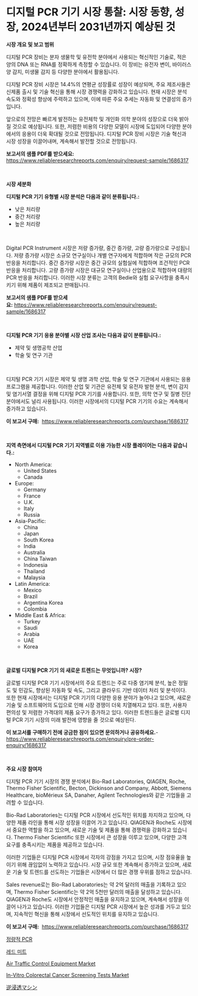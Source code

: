 <p><h1>디지털 PCR 기기 시장 통찰: 시장 동향, 성장, 2024년부터 2031년까지 예상된 것</h1></p><p><strong>시장 개요 및 보고 범위</strong></p>
<p><p>디지털 PCR 장비는 분자 생물학 및 유전학 분야에서 사용되는 혁신적인 기술로, 적은 양의 DNA 또는 RNA를 정확하게 측정할 수 있습니다. 이 장비는 유전자 변이, 바이러스 양 감지, 미생물 감지 등 다양한 분야에서 활용됩니다.</p><p>디지털 PCR 장비 시장은 14.4%의 연평균 성장률로 성장이 예상되며, 주요 제조사들은 신제품 출시 및 기술 혁신을 통해 시장 경쟁력을 강화하고 있습니다. 현재 시장은 분석 속도와 정확성 향상에 주력하고 있으며, 이에 따른 주요 추세는 자동화 및 연결성의 증가입니다.</p><p>앞으로의 전망은 빠르게 발전하는 유전체학 및 개인화 의학 분야의 성장으로 더욱 밝아질 것으로 예상됩니다. 또한, 저렴한 비용의 다양한 모델이 시장에 도입되어 다양한 분야에서의 응용이 더욱 확대될 것으로 전망됩니다. 디지털 PCR 장비 시장은 기술 혁신과 시장 성장을 이끌어내며, 계속해서 발전할 것으로 전망됩니다.</p></p>
<p><strong>보고서의 샘플 PDF를 받으세요:</strong> <a href="https://www.reliableresearchreports.com/enquiry/request-sample/1686317">https://www.reliableresearchreports.com/enquiry/request-sample/1686317</a></p>
<p>&nbsp;</p>
<p><strong>시장 세분화</strong></p>
<p><strong>디지털 PCR 기기 유형별 시장 분석은 다음과 같이 분류됩니다.:</strong></p>
<p><ul><li>낮은 처리량</li><li>중간 처리량</li><li>높은 처리량</li></ul></p>
<p>&nbsp;</p>
<p><p>Digital PCR Instrument 시장은 저량 증가량, 중간 증가량, 고량 증가량으로 구성됩니다. 저량 증가량 시장은 소규모 연구실이나 개별 연구자에게 적합하며 작은 규모의 PCR 반응을 처리합니다. 중간 증가량 시장은 중간 규모의 실험실에 적합하며 조건적인 PCR 반응을 처리합니다. 고량 증가량 시장은 대규모 연구실이나 산업용으로 적합하며 대량의 PCR 반응을 처리합니다. 이러한 시장 분류는 고객의 Bedie와 실험 요구사항을 충족시키기 위해 제품이 제조되고 판매됩니다.</p></p>
<p><strong>보고서의 샘플 PDF를 받으세요:</strong>&nbsp;<a href="https://www.reliableresearchreports.com/enquiry/request-sample/1686317">https://www.reliableresearchreports.com/enquiry/request-sample/1686317</a></p>
<p>&nbsp;</p>
<p><strong> 디지털 PCR 기기 응용 분야별 시장 산업 조사는 다음과 같이 분류됩니다.:</strong></p>
<p><ul><li>제약 및 생명공학 산업</li><li>학술 및 연구 기관</li></ul></p>
<p>&nbsp;</p>
<p><p>디지털 PCR 기기 시장은 제약 및 생명 과학 산업, 학술 및 연구 기관에서 사용되는 응용 프로그램을 제공합니다. 이러한 산업 및 기관은 유전체 및 유전자 발현 분석, 변이 감지 및 염기서열 결정을 위해 디지털 PCR 기기를 사용합니다. 또한, 의학 연구 및 질병 진단 분야에서도 널리 사용됩니다. 이러한 시장에서의 디지털 PCR 기기의 수요는 계속해서 증가하고 있습니다.</p></p>
<p><strong>이 보고서 구매:</strong>&nbsp; <a href="https://www.reliableresearchreports.com/purchase/1686317">https://www.reliableresearchreports.com/purchase/1686317</a></p>
<p>&nbsp;</p>
<p><strong>지역 측면에서 디지털 PCR 기기 지역별로 이용 가능한 시장 플레이어는 다음과 같습니다.:</strong></p>
<p><ul>
    <li>
        North America:
        <ul>
            <li>United States</li>
            <li>Canada</li>
        </ul>
    </li>
    <li>
        Europe:
        <ul>
            <li>Germany</li>
            <li>France</li>
            <li>U.K.</li>
            <li>Italy</li>
            <li>Russia</li>
        </ul>
    </li>
    <li>
        Asia-Pacific:
        <ul>
            <li>China</li>
            <li>Japan</li>
            <li>South Korea</li>
            <li>India</li>
            <li>Australia</li>
            <li>China Taiwan</li>
            <li>Indonesia</li>
            <li>Thailand</li>
            <li>Malaysia</li>
        </ul>
    </li>
    <li>
        Latin America:
        <ul>
            <li>Mexico</li>
            <li>Brazil</li>
            <li>Argentina Korea</li>
            <li>Colombia</li>
        </ul>
    </li>
    <li>
        Middle East & Africa:
        <ul>
            <li>Turkey</li>
            <li>Saudi</li>
            <li>Arabia</li>
            <li>UAE</li>
            <li>Korea</li>
        </ul>
    </li>
    </ul></p>
<p>&nbsp;</p>
<p><strong>글로벌 디지털 PCR 기기 의 새로운 트렌드는 무엇입니까? 시장?</strong></p>
<p><p>글로벌 디지털 PCR 기기 시장에서의 주요 트렌드는 주로 다중 염기체 분석, 높은 정밀도 및 민감도, 향상된 자동화 및 속도, 그리고 클라우드 기반 데이터 처리 및 분석이다. 또한 현재 시장에서는 디지털 PCR 기기의 다양한 응용 분야가 늘어나고 있으며, 새로운 기술 및 소프트웨어의 도입으로 인해 시장 경쟁이 더욱 치열해지고 있다. 또한, 사용자 편의성 및 저렴한 가격대의 제품 요구가 증가하고 있다. 이러한 트렌드들은 글로벌 디지털 PCR 기기 시장의 미래 발전에 영향을 줄 것으로 예상된다.</p></p>
<p><strong>이 보고서를 구매하기 전에 궁금한 점이 있으면 문의하거나 공유하세요.</strong>- <a href="https://www.reliableresearchreports.com/enquiry/pre-order-enquiry/1686317">https://www.reliableresearchreports.com/enquiry/pre-order-enquiry/1686317</a></p>
<p>&nbsp;</p>
<p><strong>주요 시장 참여자</strong></p>
<p><p>디지털 PCR 기기 시장의 경쟁 분석에서 Bio-Rad Laboratories, QIAGEN, Roche, Thermo Fisher Scientific, Becton, Dickinson and Company, Abbott, Siemens Healthcare, bioMérieux SA, Danaher, Agilent Technologies와 같은 기업들을 고려할 수 있습니다. </p><p>Bio-Rad Laboratories는 디지털 PCR 시장에서 선도적인 위치를 차지하고 있으며, 다양한 제품 라인을 통해 시장 성장을 이끌어 가고 있습니다. QIAGEN과 Roche도 시장에서 중요한 역할을 하고 있으며, 새로운 기술 및 제품을 통해 경쟁력을 강화하고 있습니다. Thermo Fisher Scientific 또한 시장에서 큰 성장을 이루고 있으며, 다양한 고객 요구를 충족시키는 제품을 제공하고 있습니다.</p><p>이러한 기업들은 디지털 PCR 시장에서 각자의 강점을 가지고 있으며, 시장 점유율을 높이기 위해 끊임없이 노력하고 있습니다. 시장 규모 또한 계속해서 증가하고 있으며, 새로운 기술 및 트렌드를 선도하는 기업들은 시장에서 더 많은 경쟁 우위를 점하고 있습니다.</p><p>Sales revenue로는 Bio-Rad Laboratories는 약 2억 달러의 매출을 기록하고 있으며, Thermo Fisher Scientific는 약 2억 5천만 달러의 매출을 달성하고 있습니다. QIAGEN과 Roche도 시장에서 안정적인 매출을 유지하고 있으며, 계속해서 성장을 이끌어 나가고 있습니다. 이러한 기업들은 디지털 PCR 시장에서 높은 성과를 거두고 있으며, 지속적인 혁신을 통해 시장에서 선도적인 위치를 유지하고 있습니다.</p></p>
<p><strong>이 보고서 구매:</strong>&nbsp;&nbsp;<a href="https://www.reliableresearchreports.com/purchase/1686317">https://www.reliableresearchreports.com/purchase/1686317</a></p>
<p><p><a href="https://github.com/vsap75a286l/Market-Research-Report-List-1/blob/main/87488624592.md">정량적 PCR</a></p><p><a href="https://medium.com/@cute_priencsss/%EC%A0%81%EC%83%89-%EA%B3%A0%EA%B8%B0-%EC%8B%9C%EC%9E%A5-%EA%B7%9C%EB%AA%A8-cagr-%EB%8F%99%ED%96%A5-2024-2030-f26718200cb0">레드 미트</a></p><p><a href="https://view.publitas.com/reportprime-1/air-traffic-control-equipment-market-offer-valuable-insights-into-market-size-market-share-market-trends-and-projections-spanning-from-2024-to-2031/">Air Traffic Control Equipment Market</a></p><p><a href="https://issuu.com/reportprime-2/docs/in-vitro-colorectal-cancer-screening-tests-market-">In-Vitro Colorectal Cancer Screening Tests Market</a></p><p><a href="https://github.com/joaejkdzgyljvo6/Market-Research-Report-List-1/blob/main/50591145019.md">逆浸透マシン</a></p></p>

